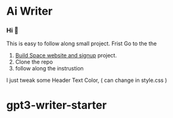# Ai Writer
### Hi 👋
This is easy to follow along small project. 
Frist Go to the the 
 1. [Build Space website and signup](https://buildspace.so/builds/ai-writer) project.
 2. Clone the repo
 3. follow along the instrustion 

 I just tweak some Header Text Color, ( can change in style.css )
 
# gpt3-writer-starter
